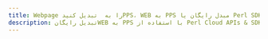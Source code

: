 ---title: Webpage را به  تبدیل کنیدPPS، WEB به PPS مبدل رایگان یا Perl SDKdescription: تبدیل رایگانWEB به PPS با استفاده از Perl Cloud APIs & SDK همچنین اسناد PDF را در Cloud ایجاد، ویرایش و رندر کنید.---